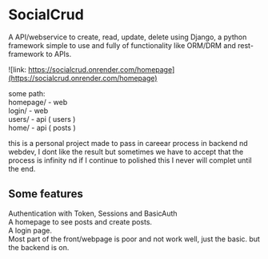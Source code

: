 # SocialCrud  

A API/webservice to create, read, update, delete using Django, a python framework simple to use and fully of functionality like ORM/DRM and rest-framework to APIs.  

![link: https://socialcrud.onrender.com/homepage](https://socialcrud.onrender.com/homepage)

some path:  
homepage/ - web  
login/   - web   
users/  - api ( users )  
home/  - api ( posts )  

this is a personal project made to pass in careear process in backend nd webdev, I dont like the result but sometimes we have to accept that the process is infinity nd if I continue to polished this I never will complet until the end.  

## Some features  

Authentication with Token, Sessions and BasicAuth  
A homepage to see posts and create posts.    
A login page.  
Most part of the front/webpage is poor and not work well, just the basic. but the backend is on.